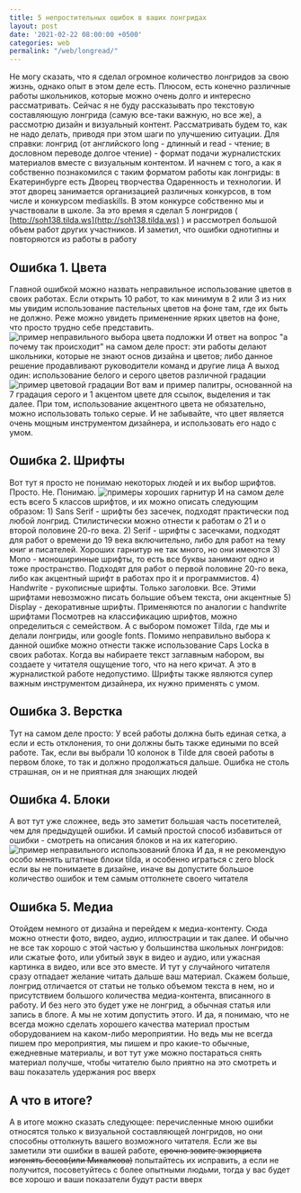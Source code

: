 ```yaml
---
title: 5 непростительных ошибок в ваших лонгридах
layout: post
date: '2021-02-22 08:00:00 +0500'
categories: web
permalink: "/web/longread/"
---
```


Не могу сказать, что я сделал огромное количество лонгридов за свою жизнь, однако опыт в этом деле есть. Плюсом, есть конечно различные работы школьников, которые можно очень долго и интересно рассматривать.
Сейчас я не буду рассказывать про текстовую составляющую лонгрида (самую все-таки важную, но все же), а рассмотрю дизайн и визуальный контент.
Рассматривать будем то, как не надо делать, приводя при этом шаги по улучшению ситуации.
Для справки: лонгрид (от английского long - длинный и read - чтение; в дословном переводе долгое чтение) - формат подачи журналистских материалов вместе с визуальным контентом.
И начнем с того, а как я собственно познакомился с таким форматом работы как лонгриды: в Екатеринбурге есть Дворец творчества Одаренность и технологии. И этот дворец занимается организацией различных конкурсов, в том числе и конкурсом mediaskills. В этом конкурсе собственно мы и участвовали в школе. За это время я сделал 5 лонгридов ( [http://soh138.tilda.ws](http://soh138.tilda.ws) ) и рассмотрел большой объем работ других участников. И заметил, что ошибки однотипны и повторяются из работы в работу
## Ошибка 1. Цвета ##
Главной ошибкой можно назвать неправильное использование цветов в своих работах. Если открыть 10 работ, то как минимум в 2 или 3 из них мы увидим использование пастельных цветов на фоне там, где их быть не должно. Реже можно увидеть примененние ярких цветов на фоне, что просто трудно себе представить. 
![пример неправильного выбора цвета подложки](http://blog.ikovylyaev.com/img/posts/1_1.png)
И ответ на вопрос "а почему так происходит" на самом деле прост: эти работы делают школьники, которые не знают основ дизайна и цветов; либо данное решение продавливают руководители команд и другие лица
А выход один: использование белого и серого цветов различной градации
![пример цветовой градации](http://blog.ikovylyaev.com/img/posts/1_2.png)
Вот вам и пример палитры, основанной на 7 градация серого и 1 акцентом цвете для ссылок, выделения и так далее. При том, использование акцентного цвета не обязательно, можно использовать только серые.
И не забывайте, что цвет является очень мощным инструментом дизайнера, и использовать его надо с умом.
## Ошибка 2. Шрифты ##
Вот тут я просто не понимаю некоторых людей и их выбор шрифтов. Просто. Не. Понимаю.
![примеры хороших гарнитур]({{site.url}}/img/posts/1_3.png)
И на самом деле есть всего 5 классов шрифтов, и их можно описать следующим образом: 
	1) Sans Serif - шрифты без засечек, подходят практически под любой лонгрид. Стилистически можно отнести к работам о 21 и о второй половине 20-го века. 
	2) Serif - шрифты с засечками, подходят для работ о времени до 19 века включительно, либо для работ на тему книг и писателей. Хороших гарнитур не так много, но они имеются
	3) Mono - моноширинные шрифты, то есть все буквы занимают одно и тоже пространство. Подходят для работ о первой половине 20-го века, либо как акцентный шрифт в работах про it и программистов.
	4) Handwrite - рукописные шрифты. Только заголовки. Все. Этими шрифтами невозможно писать большие объем текста, они акцентные
	5) Display - декоративные шрифты. Применяются по аналогии с handwrite шрифтами
Посмотрев на классификацию шрифтов, можно определиться с семейством. А с выбором поможет Tilda, где мы и делали лонгриды, или google fonts.
Помимо неправильно выбора к данной ошибке можно отнести также использование Caps Lockа в своих работах. Когда вы набираете текст заглавным набором, вы создаете у читателя ощущение того, что на него кричат. А это в журналисткой работе недопустимо.
Шрифты также являются супер важным инструментом дизайнера, их нужно применять с умом.
## Ошибка 3. Верстка ##
Тут на самом деле просто: У всей работы должна быть единая сетка, а если и есть отклонения, то они должны быть также едиными по всей работе. Так, если вы выбрали 10 колонок в Tilde для своей работы в первом блоке, то так и должно продолжаться дальше. Ошибка не столь страшная, он и не приятная для знающих людей
## Ошибка 4. Блоки ##
А вот тут уже сложнее, ведь это заметит большая часть посетителей, чем для предыдущей ошибки. И самый простой способ избавиться от ошибки - смотреть на описания блоков и на их категорию.
![пример неправильного использований блока](http://blog.ikovylyaev.com/img/posts/1_4.png)
И да, я не рекомендую особо менять штатные блоки tilda, и особенно играться с zero block если вы не понимаете в дизайне, иначе вы допустите большое количество ошибок и тем самым оттолкнете своего читателя
## Ошибка 5. Медиа ##
Отойдем немного от дизайна и перейдем к медиа-контенту. Сюда можно отнести фото, видео, аудио, иллюстрации и так далее. И обычно не все так хорошо с этой частью у большинства школьных лонгридов: или сжатые фото, или убитый звук в видео и аудио, или  ужасная картинка в видео, или все это вместе. И тут у случайного читателя сразу отпадает желание читать дальше ваш материал. Скажем больше, лонгрид отличается от статьи не только объемом текста в нем, но и присутствием большого количества медиа-контента, вписанного в работу. И без него это будет уже не лонгрид, а обычная статья или запись в блоге. А мы не хотим допустить этого. 
И да, я понимаю, что не всегда можно сделать хорошего качества материал простым оборудованием на каком-либо мероприятии. Но ведь мы не всегда пишем про мероприятия, мы пишем и про какие-то обычные, ежедневные материалы, и вот тут уже можно постараться снять материал получше, чтобы читателю было приятно на это смотреть и ваш показатель удержания рос вверх
## А что в итоге? ##
А в итоге можно сказать следующее: перечисленные мною ошибки относятся только к визуальной составляющей лонгридов, но они способны оттолкнуть вашего возможного читателя. Если же вы заметили эти ошибки в вашей работе, ~~срочно зовите экзорциста изгонять бесов(или Михалкова)~~ попытайтесь их исправить, а если не получится, посоветуйтесь с более опытными людьми, тогда у вас будет все хорошо и ваши показатели будут расти вверх
